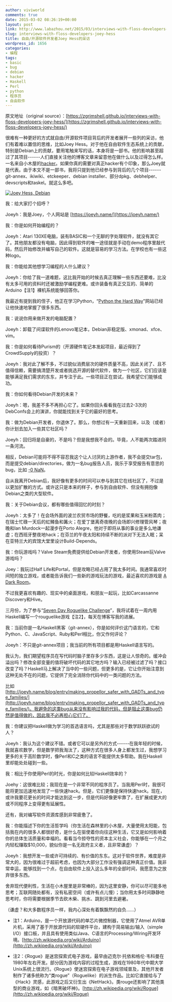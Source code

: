 ```yaml
---
author: viviworld
comments: true
date: 2015-03-02 08:26:19+00:00
layout: post
link: http://www.labazhou.net/2015/03/interviews-with-floss-developers-joey-hess/
slug: interviews-with-floss-developers-joey-hess
title: 自由/开源软件开发者Joey Hess的采访
wordpress_id: 1656
categories:
- 编程
tags:
- basic
- bug
- debian
- hacker
- Haskell
- Perl
- python
- 程序员
- 自由软件
---
```


原文地址（original source）：[https://zgrimshell.github.io/interviews-with-floss-developers-joey-hess/](https://zgrimshell.github.io/interviews-with-floss-developers-joey-hess/)

很难有一种更好的方式就自由/开源软件项目背后的开发者展开一些列的采访，他们有着难以置信的思维，比如Joey Hess。对于他在自由软件生态系统上的贡献，特别是Debian上的贡献，要用笔触来写的话，本身将是一部书。他的影响甚至超过了其项目------人们直接关注他的博客文章来留意他在做什么以及过得怎么样。一名来自小木屋的[hacker](http://www.labazhou.net/2014/03/a-short-history-of-hack/)。如果你真的需要对真正hacker有个印象，那么Joey就是代表。由于本文不是一部书，我将只提到他已经参与到背后的几个项目------git-annex、ikiwiki、etckeeper、debian installer、部分dpkg、debhelper、devscripts和taskel。就这么多吧。

[![Joey Hess, Debian](http://www.labazhou.net/wp-content/uploads/2015/03/joey-hess.jpg)](http://www.labazhou.net/wp-content/uploads/2015/03/joey-hess.jpg)

我：给大家打个招呼？

Joeyh：我是Joey，个人网站是 [https://joeyh.name/](https://joeyh.name/)

我：你是如何开始编程的？

Joeyh：Atari 130XE电脑，装有BASIC和一个无聊的字处理软件，就没有其它了。其他朋友都没有电脑，因此得到软件的唯一途径就是手动在demo程序里敲代码，然后开始修改并编写自己的软件。这就是容易的学习方法。在学校也有一些这种logo。

我：你能给其他想学习编程的人什么建议？

Joeyh：你给了我一道难题，这比我开始的时候去真正理解一些东西还要难，比没有太多可用的资料时还被激励学编程更难。或许装备有真正交互的、简单的Arduino【注1】裸机系统能够回答你。

我最近有提到我的侄子，他正在学习Python，“[Python the Hard Way](http://learnpythonthehardway.org/)"网站已经让他快速地掌握了很多东西。

我：说说你用来做开发的电脑配置？

Joeyh：卸载了间谍软件的Lenovo笔记本，Debian非稳定版、xmonad、xfce、vim。

我：你是如何看待Purism的（开源硬件笔记本发起项目，最近得到了CrowdSupply的投资）？

Joeyh：我对此了解不多，不过貌似消费层次的硬件质量不高，因此关闭了、且不值得信赖，需要搞清楚开发或者挑选开源的替代软件，做为一个社区，它们应该是能够满足我们需求的东东，并专注于此。一些项目正在尝试，我希望它们能够成功。

我：你如何看待Debian开发的未来？

Joeyh：嗯，我差不多不再担心它了。如果你回头看看我在过去2-3次的DebConfs会上的演讲，你就能找到关于它的最好的思考。

我：做为Debian开发者，你退休了。那么，你想过有一天重新回来，以及（或者）你计划去加入一些其它社区吗？

Joeyh：回归将是自豪的，不是吗？但是我想我不会的。毕竟，人不能两次踏进同一条河流。

相反，Debian可能将不得不容忍我这个让人讨厌的上游作者，我不会提交tar包，而是提交debian/directories，做为一名bug报告人员，我乐于享受报告有意思的bug，比如 [-0 NaN](http://bugs.debian.org/778800)。

自从我离开Debian后，我好像有更多的时间可以参与到其它在线社区了，不过是以更加扩散的方式。或许这只是本来的样子，参与到自由软件、但没有拥抱像Debian之类的大型软件。

我：关于Debian会议，都有哪些值得回忆的时刻？

Joeyh：太多了！在会场外面的波兰农贸市场的野餐，吃的是浆果和玉米粉蒸肉；在瑞士忙碌一天后的虹鳟鱼和篝火；在爱丁堡离奇夜晚的会场即兴修理管风琴；夜晚和Ian Murdock一起漫步在Porto Alegre，他对于即将从事的事业是多么地谦虚；在西班牙整夜地hack；在芬兰的午夜太阳和持续不断的派对下无法入眠；呆在亚特兰大的宾馆大堂里设计Build-Depends。

我：你玩游戏吗？Valve Steam免费提供给Debian开发者，你使用Steam玩Valve游戏吗？

Joey：我玩过Half Life和Portal，但是攻略已经占用了我太多时间。我通常喜欢时间短的独立游戏，或者能告诉我们一些新的游戏玩法的游戏，最近喜欢的游戏是 [A Dark Room](http://adarkroom.doublespeakgames.com/)。

不过我更喜欢有趣的、现实中的桌面游戏，和朋友一起玩，比如Carcassanne Discovery和Hive。

三月份，为了参与“[Seven Day Roguelike Challenge](http://7drl.org/)”，我将试着在一周内用Haskell编写一个rouguelike游戏【注2】，每天在博客写我的进展。

我：当前你是一名Haskell黑客（git-annex），你是如何评价这门语言的，它和Python、C、JavaScript、Ruby和Perl相比，你又作何评论？

Joeyh：不只是git-annex项目；我当前的所有项目都是用Haskell语言写的。

我认为，我们期望程序员在写代码时脑子里存多少东西，这是让人惊奇的。缓冲会溢出吗？修改全部变量的值将破坏代码的其它地方吗？输入已经被过滤了吗？接口改变了吗？Haskell马上解决了当中的一些问题，但更多的是，它让你开始注意到这种无处不在的问题，它提供了完全消除你代码中的一类问题的方法。

比如 [http://joeyh.name/blog/entry/making_propellor_safer_with_GADTs_and_type_families/](http://joeyh.name/blog/entry/making_propellor_safer_with_GADTs_and_type_families/)。我避免的这类bug从来没有影响过我的代码，但是阻止这类bug仍然是值得做的，因此我不必再担心它们了。

我：你建议把Haskell做为学习的首选语言吗，尤其是那些对于数学跃跃欲试的人？

Joeyh：我认为这个建议不错。或者它可以是另外的方式------在我年轻的时候，我就喜欢数学，但是数学把我淘汰了，这种方式在很多人身上都发生过，我想学习更多的关于高阶数学时，像Perl和C之类的语言不能提供太多帮助。我在Haskell里却能处处碰到一些。

我：相比于你使用Perl的时光，你是如何比较Haskell效率的？

Joehy：这很难比较；我现在是一个非常不同的程序员了。当我用Perl时，我很可能将更加迅速地发现了一些快速hack。但是，它们更像是保持快速hack。现在，或许我要花更长的时间才能达到这一步，但是代码好像更牢靠了，在扩展成更大的或不同程序上变得更有延展性。

还有，我对编写软件资源库感到非常疲惫了。

我：你能描述下你的生活哲学吗（你生活在森林里的小木屋，大量使用太阳能，包括我在内的很多人都很好奇，是什么在驱使着你向往这种生活，它又是如何影响着你的总体生活质量和幸福的。看看当今掠夺性的资本主义社会，你能够在一个月之内轻松赚取$10,000，貌似你是一名无政府主义者，且非常谦虚）？

Joeyh：我想开发一些或许可持续的、有价值的东东。这对于软件世界，难度是非常大的，因为很难过于超前考虑，也因为大部分工作没有强调这种真正价值。我非常幸运，能够找到一个点，在自由软件上投入这么多年的全部时间，我愿意为之放弃很多东西。

舍弃现代便利性，生活在小木屋里是非常棒的，因为这里安静，你可以尽可能多地思考；互联网随处都有，没有私密空间（或许有点儿慢）；当你用太多时间静静地思考时，你将需要根据季节去砍木柴、挑水、跳到河里去避暑。

（谦虚？和大多数程序员一样，我内心深处有着飘飘然的自负……）



	
  * 注1：Arduino，是一个开放源代码的单芯片微控制器，它使用了Atmel AVR单片机，采用了基于开放源代码的软硬件平台，建构于简易输出/输入（simple I/O）接口板，并且具有使用类似Java、C语言的Processing/Wiring开发环境。[http://zh.wikipedia.org/wiki/Arduino](http://zh.wikipedia.org/wiki/Arduino)

	
  * 注2：《Rogue》是迷宫探索式电子游戏，最早由迈克尔·托依和格伦·韦科曼在1980年左右开发。部分因为游戏内容的过程生成，游戏在1980年代中期大学Unix系统上很流行。《Rogue》使迷宫探索在电子游戏领域普及，其他开发者制作了诸多统称为“类rogue”（Roguelike）的派生作品。比如它直接给与了《Hack》灵感，此游戏之后又衍生出《NetHack》。类rouge还影响了其他类型的商业游戏，如《暗黑破坏神》。[http://zh.wikipedia.org/wiki/Rogue](http://zh.wikipedia.org/wiki/Rogue)


